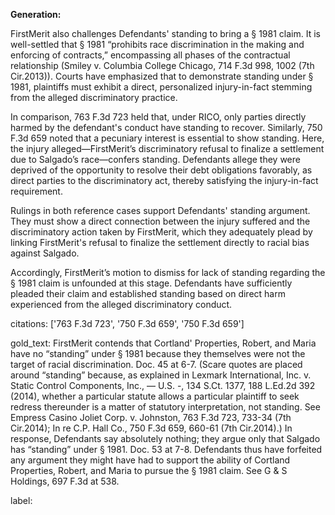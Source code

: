 **Generation:**

FirstMerit also challenges Defendants' standing to bring a § 1981 claim. It is well-settled that § 1981 “prohibits race discrimination in the making and enforcing of contracts,” encompassing all phases of the contractual relationship (Smiley v. Columbia College Chicago, 714 F.3d 998, 1002 (7th Cir.2013)). Courts have emphasized that to demonstrate standing under § 1981, plaintiffs must exhibit a direct, personalized injury-in-fact stemming from the alleged discriminatory practice.

In comparison, 763 F.3d 723 held that, under RICO, only parties directly harmed by the defendant's conduct have standing to recover. Similarly, 750 F.3d 659 noted that a pecuniary interest is essential to show standing. Here, the injury alleged—FirstMerit’s discriminatory refusal to finalize a settlement due to Salgado’s race—confers standing. Defendants allege they were deprived of the opportunity to resolve their debt obligations favorably, as direct parties to the discriminatory act, thereby satisfying the injury-in-fact requirement.

Rulings in both reference cases support Defendants' standing argument. They must show a direct connection between the injury suffered and the discriminatory action taken by FirstMerit, which they adequately plead by linking FirstMerit's refusal to finalize the settlement directly to racial bias against Salgado.

Accordingly, FirstMerit’s motion to dismiss for lack of standing regarding the § 1981 claim is unfounded at this stage. Defendants have sufficiently pleaded their claim and established standing based on direct harm experienced from the alleged discriminatory conduct.

citations: ['763 F.3d 723', '750 F.3d 659', '750 F.3d 659']

gold_text: FirstMerit contends that Cortland' Properties, Robert, and Maria have no “standing” under § 1981 because they themselves were not the target of racial discrimination. Doc. 45 at 6-7. (Scare quotes are placed around “standing” because, as explained in Lexmark International, Inc. v. Static Control Components, Inc., — U.S. -, 134 S.Ct. 1377, 188 L.Ed.2d 392 (2014), whether a particular statute allows a particular plaintiff to seek redress thereunder is a matter of statutory interpretation, not standing. See Empress Casino Joliet Corp. v. Johnston, 763 F.3d 723, 733-34 (7th Cir.2014); In re C.P. Hall Co., 750 F.3d 659, 660-61 (7th Cir.2014).) In response, Defendants say absolutely nothing; they argue only that Salgado has “standing” under § 1981. Doc. 53 at 7-8. Defendants thus have forfeited any argument they might have had to support the ability of Cortland Properties, Robert, and Maria to pursue the § 1981 claim. See G & S Holdings, 697 F.3d at 538.

label: 